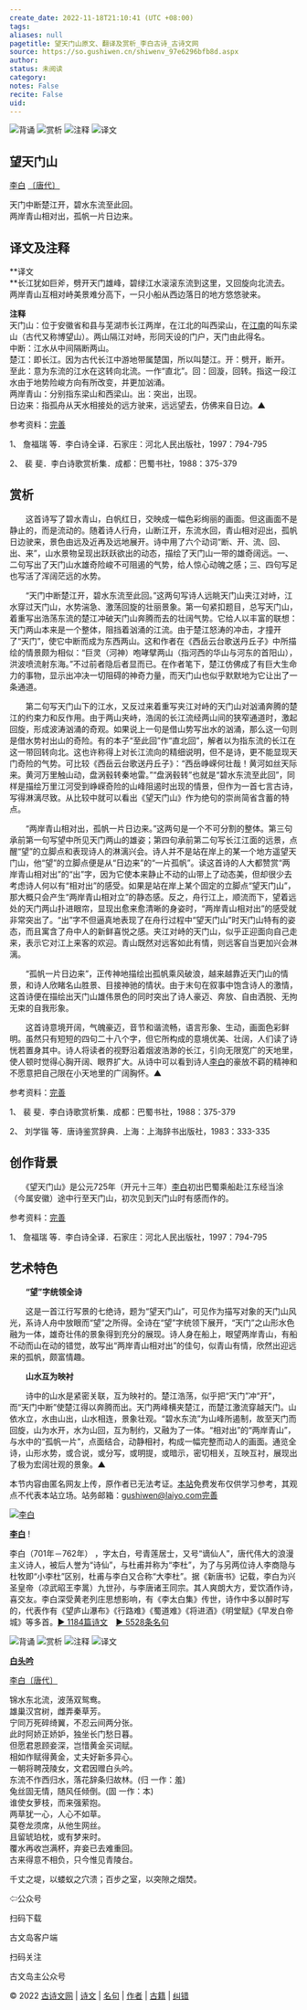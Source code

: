 ```yaml
---
create_date: 2022-11-18T21:10:41 (UTC +08:00)
tags: 
aliases: null
pagetitle: 望天门山原文、翻译及赏析_李白古诗_古诗文网
source: https://so.gushiwen.cn/shiwenv_97e6296bfb8d.aspx
author: 
status: 未阅读
category: 
notes: False
recite: False
uid: 
---
```


![背诵](https://song.gushiwen.cn/siteimg/bei-pic.png) ![赏析](https://song.gushiwen.cn/siteimg/shang-pic.png) ![注释](https://song.gushiwen.cn/siteimg/zhu-pic.png) ![译文](https://song.gushiwen.cn/siteimg/yi-pic.png)

## 望天门山

[李白](https://so.gushiwen.cn/authorv_b90660e3e492.aspx) [〔唐代〕](https://so.gushiwen.cn/shiwens/default.aspx?cstr=%e5%94%90%e4%bb%a3)

天门中断楚江开，碧水东流至此回。  
两岸青山相对出，孤帆一片日边来。

## 译文及注释



**译文  
**长江犹如巨斧，劈开天门雄峰，碧绿江水滚滚东流到这里，又回旋向北流去。  
两岸青山互相对峙美景难分高下，一只小船从西边落日的地方悠悠驶来。

**注释**  
天门山：位于安徽省和县与芜湖市长江两岸，在江北的叫西梁山，在[江南](https://so.gushiwen.cn/authorv_487654addba8.aspx)的叫东梁山（古代又称博望山）。两山隔江对峙，形同天设的门户，天门由此得名。  
中断：江水从中间隔断两山。  
楚江：即长江。因为古代长江中游地带属楚国，所以叫楚江。开：劈开，断开。  
至此：意为东流的江水在这转向北流。一作“直北”。回：回漩，回转。指这一段江水由于地势险峻方向有所改变，并更加汹涌。  
两岸青山：分别指东梁山和西梁山。出：突出，出现。  
日边来：指孤舟从天水相接处的远方驶来，远远望去，仿佛来自日边。▲

参考资料：[完善](https://so.gushiwen.cn/jiucuo.aspx?u=%e7%bf%bb%e8%af%911795%e3%80%8a%e8%af%91%e6%96%87%e5%8f%8a%e6%b3%a8%e9%87%8a%e3%80%8b)

1、 詹福瑞 等．李白诗全译．石家庄：河北人民出版社，1997：794-795

2、 裴 斐．李白诗歌赏析集．成都：巴蜀书社，1988：375-379

## 赏析



　　这首诗写了碧水青山，白帆红日，交映成一幅色彩绚丽的画面。但这画面不是静止的，而是流动的。随着诗人行舟，山断江开，东流水回，青山相对迎出，孤帆日边驶来，景色由远及近再及远地展开。诗中用了六个动词“断、开、流、回、出、来”，山水景物呈现出跃跃欲出的动态，描绘了天门山一带的雄奇阔远。一、二句写出了天门山水雄奇险峻不可阻遏的气势，给人惊心动魄之感；三、四句写足也写活了浑阔茫远的水势。

　　“天门中断楚江开，碧水东流至此回。”这两句写诗人远眺天门山夹江对峙，江水穿过天门山，水势湍急、激荡回旋的壮丽景象。第一句紧扣题目，总写天门山，着重写出浩荡东流的楚江冲破天门山奔腾而去的壮阔气势。它给人以丰富的联想：天门两山本来是一个整体，阻挡着汹涌的江流。由于楚江怒涛的冲击，才撞开了“天门”，使它中断而成为东西两山。这和作者在《西岳云台歌送丹丘子》中所描绘的情景颇为相似：“巨灵（河神）咆哮擘两山（指河西的华山与河东的首阳山），洪波喷流射东海。”不过前者隐后者显而已。在作者笔下，楚江仿佛成了有巨大生命力的事物，显示出冲决一切阻碍的神奇力量，而天门山也似乎默默地为它让出了一条通道。

　　第二句写天门山下的江水，又反过来着重写夹江对峙的天门山对汹涌奔腾的楚江的约束力和反作用。由于两山夹峙，浩阔的长江流经两山间的狭窄通道时，激起回旋，形成波涛汹涌的奇观。如果说上一句是借山势写出水的汹涌，那么这一句则是借水势衬出山的奇险。有的本子“至此回”作“直北回”，解者以为指东流的长江在这一带回转向北。这也许称得上对长江流向的精细说明，但不是诗，更不能显现天门奇险的气势。可比较《西岳云台歌送丹丘子》：“西岳峥嵘何壮哉！黄河如丝天际来。黄河万里触山动，盘涡毂转秦地雷。”“盘涡毂转”也就是“碧水东流至此回”，同样是描绘万里江河受到峥嵘奇险的山峰阻遏时出现的情景，但作为一首七言古诗，写得淋漓尽致。从比较中就可以看出《望天门山》作为绝句的崇尚简省含蓄的特点。

　　“两岸青山相对出，孤帆一片日边来。”这两句是一个不可分割的整体。第三句承前第一句写望中所见天门两山的雄姿；第四句承前第二句写长江江面的远景，点醒“望”的立脚点和表现诗人的淋漓兴会。诗人并不是站在岸上的某一个地方遥望天门山，他“望”的立脚点便是从“日边来”的“一片孤帆”。读这首诗的人大都赞赏“两岸青山相对出”的“出”字，因为它使本来静止不动的山带上了动态美，但却很少去考虑诗人何以有“相对出”的感受。如果是站在岸上某个固定的立脚点“望天门山”，那大概只会产生“两岸青山相对立”的静态感。反之，舟行江上，顺流而下，望着远处的天门两山扑进眼帘，显现出愈来愈清晰的身姿时，“两岸青山相对出”的感受就非常突出了。“出”字不但逼真地表现了在舟行过程中“望天门山”时天门山特有的姿态，而且寓含了舟中人的新鲜喜悦之感。夹江对峙的天门山，似乎正迎面向自己走来，表示它对江上来客的欢迎。青山既然对远客如此有情，则远客自当更加兴会淋漓。

　　“孤帆一片日边来”，正传神地描绘出孤帆乘风破浪，越来越靠近天门山的情景，和诗人欣睹名山胜景、目接神驰的情状。由于末句在叙事中饱含诗人的激情，这首诗便在描绘出天门山雄伟景色的同时突出了诗人豪迈、奔放、自由洒脱、无拘无束的自我形象。

　　这首诗意境开阔，气魄豪迈，音节和谐流畅，语言形象、生动，画面色彩鲜明。虽然只有短短的四句二十八个字，但它所构成的意境优美、壮阔，人们读了诗恍若置身其中。诗人将读者的视野沿着烟波浩渺的长江，引向无限宽广的天地里，使人顿时觉得心胸开阔、眼界扩大。从诗中可以看到诗人[李白](https://so.gushiwen.cn/authorv_b90660e3e492.aspx)的豪放不羁的精神和不愿意把自己限在小天地里的广阔胸怀。▲

参考资料：[完善](https://so.gushiwen.cn/jiucuo.aspx?u=%e8%b5%8f%e6%9e%902655%e3%80%8a%e8%b5%8f%e6%9e%90%e3%80%8b)

1、 裴 斐．李白诗歌赏析集．成都：巴蜀书社，1988：375-379

2、 刘学锴 等．唐诗鉴赏辞典．上海：上海辞书出版社，1983：333-335

## 创作背景



　　《望天门山》是公元725年（开元十三年）[李白](https://so.gushiwen.cn/authorv_b90660e3e492.aspx)初出巴蜀乘船赴江东经当涂（今属安徽）途中行至天门山，初次见到天门山时有感而作的。

参考资料：[完善](https://so.gushiwen.cn/jiucuo.aspx?u=%e8%b5%8f%e6%9e%9021232%e3%80%8a%e5%88%9b%e4%bd%9c%e8%83%8c%e6%99%af%e3%80%8b)

1、 詹福瑞 等．李白诗全译．石家庄：河北人民出版社，1997：794-795

## 艺术特色



　　**“望”字统领全诗**

　　这是一首江行写景的七绝诗，题为“望天门山”，可见作为描写对象的天门山风光，系诗人舟中放眼而“望”之所得。全诗在“望”字统领下展开，“天门”之山形水色融为一体，雄奇壮伟的景象得到充分的展现。诗人身在船上，眼望两岸青山，有船不动而山在动的错觉，故写出“两岸青山相对出”的佳句，似青山有情，欣然出迎远来的孤帆，颇富情趣。

　　**山水互为映衬**

　　诗中的山水是紧密关联，互为映衬的。楚江浩荡，似乎把“天门”冲“开”，而“天门中断”使楚江得以奔腾而出。天门两峰横夹楚江，而楚江激流穿越天门。山依水立，水由山出，山水相连，景象壮观。“碧水东流”为山峰所遏制，故至天门而回旋，山为水开，水为山回，互为制约，又融为了一体。“相对出”的“两岸青山”，与水中的“孤帆一片”，点面结合，动静相衬，构成一幅完整而动人的画面。通览全诗，山形水势，或合说，或分写，或明提，或暗示，密切相关，互映互衬，展现出了极为宏阔壮观的景象。▲

本节内容由匿名网友上传，原作者已无法考证。[本站](https://www.gushiwen.cn/)免费发布仅供学习参考，其观点不代表本站立场。站务邮箱：gushiwen@laiyo.com[完善](https://so.gushiwen.cn/jiucuo.aspx?u=%e8%b5%8f%e6%9e%902656%e3%80%8a%e8%89%ba%e6%9c%af%e7%89%b9%e8%89%b2%e3%80%8b)

[![李白](https://song.gushiwen.cn/authorImg/libai.jpg)](https://so.gushiwen.cn/authorv_b90660e3e492.aspx)

[**李白**](https://so.gushiwen.cn/authorv_b90660e3e492.aspx) !

李白（701年－762年） ，字太白，号青莲居士，又号“谪仙人”，唐代伟大的浪漫主义诗人，被后人誉为“诗仙”，与杜甫并称为“李杜”，为了与另两位诗人李商隐与杜牧即“小李杜”区别，杜甫与李白又合称“大李杜”。据《新唐书》记载，李白为兴圣皇帝（凉武昭王李暠）九世孙，与李唐诸王同宗。其人爽朗大方，爱饮酒作诗，喜交友。李白深受黄老列庄思想影响，有《李太白集》传世，诗作中多以醉时写的，代表作有《望庐山瀑布》《行路难》《蜀道难》《将进酒》《明堂赋》《早发白帝城》等多首。[► 1184篇诗文](https://so.gushiwen.cn/shiwens/default.aspx?astr=%e6%9d%8e%e7%99%bd)　[► 5528条名句](https://so.gushiwen.cn/mingjus/default.aspx?astr=%e6%9d%8e%e7%99%bd)

![背诵](https://song.gushiwen.cn/siteimg/bei-pic.png) ![赏析](https://song.gushiwen.cn/siteimg/shang-pic.png) ![注释](https://song.gushiwen.cn/siteimg/zhu-pic.png) ![译文](https://song.gushiwen.cn/siteimg/yi-pic.png)

[**白头吟**](https://so.gushiwen.cn/shiwenv_b618a73f34df.aspx)

[李白](https://so.gushiwen.cn/authorv.aspx?name=%e6%9d%8e%e7%99%bd)[〔唐代〕](https://so.gushiwen.cn/shiwens/default.aspx?cstr=%e5%94%90%e4%bb%a3)

锦水东北流，波荡双鸳鸯。  
雄巢汉宫树，雌弄秦草芳。  
宁同万死碎绮翼，不忍云间两分张。  
此时阿娇正娇妒，独坐长门愁日暮。  
但愿君恩顾妾深，岂惜黄金买词赋。  
相如作赋得黄金，丈夫好新多异心。  
一朝将聘茂陵女，文君因赠白头吟。  
东流不作西归水，落花辞条归故林。(归 一作：羞)  
兔丝固无情，随风任倾倒。(固 一作：本)  
谁使女萝枝，而来强萦抱。  
两草犹一心，人心不如草。  
莫卷龙须席，从他生网丝。  
且留琥珀枕，或有梦来时。  
覆水再收岂满杯，弃妾已去难重回。  
古来得意不相负，只今惟见青陵台。



千丈之堤，以蝼蚁之穴溃；百步之室，以突隙之烟焚。

⇦公众号



扫码下载

古文岛客户端



扫码关注

古文岛主公众号

© 2022 [古诗文网](https://www.gushiwen.cn/) | [诗文](https://so.gushiwen.cn/shiwens/) | [名句](https://so.gushiwen.cn/mingjus/) | [作者](https://so.gushiwen.cn/authors/) | [古籍](https://so.gushiwen.cn/guwen/) | [纠错](https://so.gushiwen.cn/jiucuo.aspx?u=)
